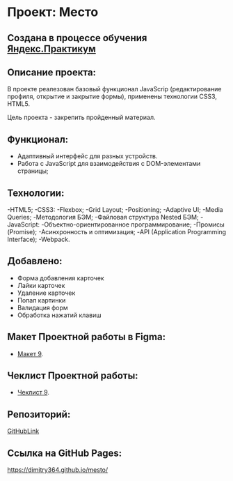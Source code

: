 # Проект: Место

## Создана в процессе обучения [Яндекс.Практикум](https://praktikum.yandex.ru/)


## Описание проекта:
В проекте реалезован базовый функционал JavaScrip (редактирование профиля, открытие и закрытие формы), применены технологии CSS3, HTML5. 

Цель проекта - закрепить пройденный материал.

## Функционал:
- Адаптивный интерфейс для разных устройств.
- Работа с JavaScript для взаимодействия с DOM-элементами страницы;

## Технологии:
-HTML5;
-CSS3:
-Flexbox;
-Grid Layout;
-Positioning;
-Adaptive UI;
-Media Queries;
-Методология БЭМ;
-Файловая структура Nested БЭМ;
-JavaScript:
-Объектно-ориентированное программирование;
-Промисы (Promise);
-Асинхронность и оптимизация;
-API (Application Programming Interface);
-Webpack.

## Добавлено:
- Форма добавления карточек
- Лайки карточек
- Удаление карточек
- Попап картинки
- Валидация форм
- Обработка нажатий клавиш

## Макет Проектной работы в Figma:
- [Макет 9](https://www.figma.com/file/PSdQFRHoxXJFs2FH8IXViF/JavaScript-9-sprint?node-id=0%3A1).

## Чеклист Проектной работы:

- [Чеклист 9](https://code.s3.yandex.net/web-developer/checklists-pdf/new-program/checklist-9.pdf).

## Репозиторий:

[GitHubLink](https://github.com/Dimitry364/mesto.git)

## Ссылка на GitHub Pages:
https://dimitry364.github.io/mesto/

